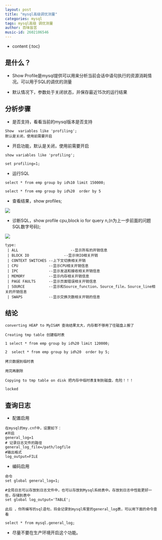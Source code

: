 ```yaml
---
layout: post
title: "mysql高级调优测量"
categories: mysql
tags: mysql高级 调优测量
author: 百味皆苦
music-id: 2602106546
---
```


* content
{:toc}
## 是什么？

- Show Profile是mysql提供可以用来分析当前会话中语句执行的资源消耗情况。可以用于SQL的调优的测量

- 默认情况下，参数处于关闭状态，并保存最近15次的运行结果



## 分析步骤

- 是否支持，看看当前的mysql版本是否支持

```
Show  variables like 'profiling';
默认是关闭，使用前需要开启

```

- 开启功能，默认是关闭，使用前需要开启

```
show variables like 'profiling';
 
set profiling=1;
```

- 运行SQL 

```
select * from emp group by id%10 limit 150000;

select * from emp group by id%20  order by 5
```

- 查看结果，show profiles;

![](https://baiweijieku-1253737556.cos.ap-beijing.myqcloud.com/images/202206140944567.png)

- 诊断SQL，show profile cpu,block io for query  n,(n为上一步前面的问题SQL数字号码);

![](https://baiweijieku-1253737556.cos.ap-beijing.myqcloud.com/images/202206140945058.png)

```
type:  
 | ALL                        --显示所有的开销信息  
 | BLOCK IO                --显示块IO相关开销  
 | CONTEXT SWITCHES --上下文切换相关开销  
 | CPU              --显示CPU相关开销信息  
 | IPC              --显示发送和接收相关开销信息  
 | MEMORY           --显示内存相关开销信息  
 | PAGE FAULTS      --显示页面错误相关开销信息  
 | SOURCE           --显示和Source_function，Source_file，Source_line相关的开销信息  
 | SWAPS            --显示交换次数相关开销的信息
```



## 结论

```
converting HEAP to MyISAM 查询结果太大，内存都不够用了往磁盘上搬了
```

```
Creating tmp table 创建临时表

1 select * from emp group by id%20 limit 120000;
 
2  select * from emp group by id%20  order by 5;

拷贝数据到临时表

用完再删除
```

```
Copying to tmp table on disk 把内存中临时表复制到磁盘，危险！！！
```

```
locked
```



## 查询日志

- 配置启用

```
在mysql的my.cnf中，设置如下：
#开启
general_log=1   
# 记录日志文件的路径
general_log_file=/path/logfile
#输出格式
log_output=FILE
```

- 编码启用

```
命令
set global general_log=1;
 
#全局日志可以存放到日志文件中，也可以存放到Mysql系统表中。存放到日志中性能更好一些，存储到表中
set global log_output='TABLE';
 
此后 ，你所编写的sql语句，将会记录到mysql库里的general_log表，可以用下面的命令查看

select * from mysql.general_log;

```

- 尽量不要在生产环境开启这个功能。